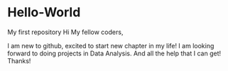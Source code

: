 # Hello-World
My first repository
Hi My fellow coders,

I am new to github, excited to start new chapter in my life!
I am looking forward to doing projects in Data Analysis. And all the help that I can get!
Thanks!

